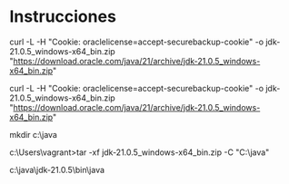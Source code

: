 # Instrucciones
curl -L -H "Cookie: oraclelicense=accept-securebackup-cookie" -o jdk-21.0.5_windows-x64_bin.zip "https://download.oracle.com/java/21/archive/jdk-21.0.5_windows-x64_bin.zip"

curl -L -H "Cookie: oraclelicense=accept-securebackup-cookie" -o jdk-21.0.5_windows-x64_bin.zip "https://download.oracle.com/java/21/archive/jdk-21.0.5_windows-x64_bin.zip"


mkdir c:\java

c:\Users\vagrant>tar -xf jdk-21.0.5_windows-x64_bin.zip -C "C:\java"

c:\java\jdk-21.0.5\bin\java
